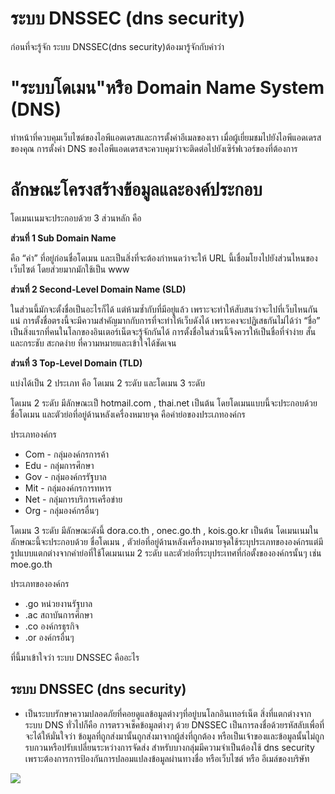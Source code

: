 # ระบบ DNSSEC  (dns security)
  ก่อนที่จะรู้จัก ระบบ DNSSEC(dns security)ต้องมารู้จักกับคำว่า
 #  "ระบบโดเมน"หรือ Domain Name System (DNS)
  ทำหน้าที่ควบคุมเว็บไซต์ของไอพีแอดเดรสและการตั้งค่าอีเมลของเรา เมื่อผู้เยี่ยมชมไปยังไอพีแอดเดรสของคุณ การตั้งค่า DNS ของไอพีแอดเดรสจะควบคุมว่าจะติดต่อไปยังเซิร์ฟเวอร์ของที่ต้องการ
 # ลักษณะโครงสร้างข้อมูลและองค์ประกอบ
 โดเมนเนมจะประกอบด้วย 3 ส่วนหลัก คือ

 **ส่วนที่ 1 Sub Domain Name** 

คือ “คำ” ที่อยู่ก่อนชื่อโดเมน และเป็นสิ่งที่จะต้องกำหนดว่าจะให้ URL นี้เชื่อมโยงไปยังส่วนไหนของเว็บไซต์ โดยส่วยมากมักใช้เป็น www

**ส่วนที่ 2 Second-Level Domain Name (SLD)**

ในส่วนนี้มักจะตั้งชื่อเป็นอะไรก็ได้ แต่ห้ามซ้ำกับที่มีอยู่แล้ว เพราะจะทำให้สับสนว่าจะไปที่เว็บไหนกันแน่ การตั้งชื่อตรงนี้จะมีความสำคัญมากกับการที่จะทำให้เว็บดังได้ เพราะคงจะปฏิเสธกันไม่ได้ว่า “ชื่อ” เป็นสิ่งแรกที่คนในโลกของอินเตอร์เน็ตจะรู้จักกันได้ การตั้งชื่อในส่วนนี้จึงควรให้เป็นชื่อที่จำง่าย สั้น และกระชับ สะกดง่าย ที่ความหมายและเข้าใจได้ชัดเจน

**ส่วนที่ 3 Top-Level Domain (TLD)**

แบ่งได้เป็น 2 ประเภท  คือ โดเมน 2 ระดับ  และโดเมน 3 ระดับ

โดเมน 2 ระดับ  มีลักษณะเป็  hotmail.com , thai.net เป็นต้น  โดยโดเมนแบบนี้จะประกอบด้วยชื่อโดเมน และตัวย่อที่อยู่ด้านหลังเครื่องหมายจุด  คือคำย่อของประเภทองค์กร

ประเภทองค์กร

* Com  -  กลุ่มองค์กรการค้า
* Edu   -  กลุ่มการศึกษา
* Gov   - กลุ่มองค์กรรัฐบาล
* Mit    -  กลุ่มองค์กรการทหาร
* Net    -  กลุ่มการบริการเครือข่าย
* Org    -  กลุ่มองค์กรอื่นๆ

โดเมน 3 ระดับ มีลักษณะดังนี้  dora.co.th , onec.go.th , kois.go.kr เป็นต้น  โดเมนเนมในลักษณะนี้จะประกอบด้วย  ชื่อโดเมน , ตัวย่อที่อยู่ด้านหลังเครื่องหมายจุดใช้ระบุประเภทขององค์กรแต่มีรูปแบบแตกต่างจากคำย่อที่ใช้โดเมนเนม 2 ระดับ และตัวย่อที่ระบุประเทศที่ก่อตั้งขององค์กรนั้นๆ  เช่น moe.go.th

ประเภทขององค์กร
* .go          หน่วยงานรัฐบาล
* .ac           สถาบันการศึกษา
* .co           องค์กรธุรกิจ
* .or           องค์กรอื่นๆ
 
 
 
 ที่นี้มาเข้าใจว่า ระบบ DNSSEC คืออะไร
## ระบบ DNSSEC (dns security)
* เป็นระบบรักษาความปลอดภัยที่คอยดูแลข้อมูลต่างๆที่อยู่บนโลกอินเทอร์เน็ต
  สิ่งที่แตกต่างจากระบบ DNS ทั่วไปก็คือ การตรวจเช็คข้อมูลต่างๆ ด้วย DNSSEC เป็นการลงชื่อด้วยรหัสลับเพื่อที่จะได้ให้มั่นใจว่า ข้อมูลที่ถูกส่งมานั้นถูกส่งมาจากผู้ส่งที่ถูกต้อง หรือเป็นเจ้าของและข้อมูลนั้นไม่ถูกรบกวนหรือปรับเปลี่ยนระหว่างการจัดส่ง
  สำหรับบางกลุ่มมีความจำเป็นต้องใช้ dns security เพราะต้องการการป้องกันการปลอมแปลงข้อมูลผ่านทางชื่อ  หรือเว็บไซต์ หรือ อีเมล์ของบริษัท 
          
![](https://scontent.fbkk5-7.fna.fbcdn.net/v/t1.15752-9/58376266_2408335732730429_3509189233761845248_n.png?_nc_cat=108&_nc_eui2=AeGOC18gDYV9HBwB53W5BEVxYpbb0CWbotpZk_MslFh-wFIvuwb0ZC3G_YHIVPwdRxwnQbsI-iiEygkq5uHLPhSuXyvWhoGMP2sATLmPEEn--w&_nc_oc=AQmFZQFqKufAUTor0MA_z1RxJhCW9ZksZs9Dj0zxTKP7l9M61l-VokMdZY6u9jdYlfc&_nc_ht=scontent.fbkk5-7.fna&oh=9554a98c8b072f67ace6b1f851b430d3&oe=5D30A8A6)
